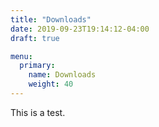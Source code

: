 ```yaml
---
title: "Downloads"
date: 2019-09-23T19:14:12-04:00
draft: true

menu:
  primary:
    name: Downloads
    weight: 40
---
```


This is a test.

